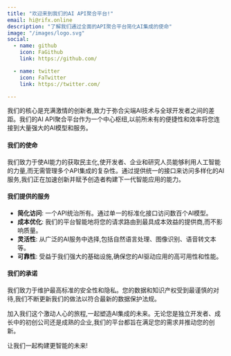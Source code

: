 ```yaml
---
title: "欢迎来到我们的AI API聚合平台!"
email: hi@rifx.online
description: "了解我们通过全面的API聚合平台简化AI集成的使命"
image: "/images/logo.svg"
social:
  - name: github
    icon: FaGithub
    link: https://github.com/

  - name: twitter
    icon: FaTwitter
    link: https://twitter.com/

---
```


我们的核心是充满激情的创新者,致力于弥合尖端AI技术与全球开发者之间的差距。我们的AI API聚合平台作为一个中心枢纽,以前所未有的便捷性和效率将您连接到大量强大的AI模型和服务。

#### 我们的使命

我们致力于使AI能力的获取民主化,使开发者、企业和研究人员能够利用人工智能的力量,而无需管理多个API集成的复杂性。通过提供统一的接口来访问多样化的AI服务,我们正在加速创新并赋予创造者构建下一代智能应用的能力。

#### 我们提供的服务

- **简化访问**: 一个API统治所有。通过单一的标准化接口访问数百个AI模型。
- **成本优化**: 我们的平台智能地将您的请求路由到最具成本效益的提供商,而不影响质量。
- **灵活性**: 从广泛的AI服务中选择,包括自然语言处理、图像识别、语音转文本等。
- **可靠性**: 受益于我们强大的基础设施,确保您的AI驱动应用的高可用性和性能。

#### 我们的承诺

我们致力于维护最高标准的安全性和隐私。您的数据和知识产权受到最谨慎的对待,我们不断更新我们的做法以符合最新的数据保护法规。

加入我们这个激动人心的旅程,一起塑造AI集成的未来。无论您是独立开发者、成长中的初创公司还是成熟的企业,我们的平台都旨在满足您的需求并推动您的创新。

让我们一起构建更智能的未来!
